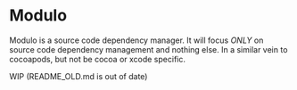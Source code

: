 Modulo
======
Modulo is a source code dependency manager.  It will focus *ONLY* on source code dependency management and nothing else.  In a similar vein to cocoapods, but not be cocoa or xcode specific.

WIP (README_OLD.md is out of date)
